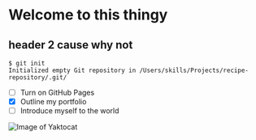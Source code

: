 # Welcome to this thingy 
## header 2 cause why not 
```
$ git init
Initialized empty Git repository in /Users/skills/Projects/recipe-repository/.git/
```
- [ ] Turn on GitHub Pages
- [x] Outline my portfolio
- [ ] Introduce myself to the world

![Image of Yaktocat](https://octodex.github.com/images/yaktocat.png)
